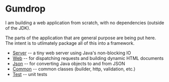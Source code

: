 # Gumdrop

I am building a web application from scratch, with no dependencies (outside of the JDK).

The parts of the application that are general purpose are being put here. The intent is to utlimately package
all of this into a framework.

* [Server](gumdrop.server) -- a tiny web server using Java's non-blocking IO
* [Web](gumdrop.web) -- for dispatching requests and building dynamic HTML documents
* [Json](gumdrop.json) -- for converting Java objects to and from JSON
* [Common](gumdrop.common) -- common classes (builder, http, validation, etc.)
* [Test](gumdrop.test) -- unit tests
